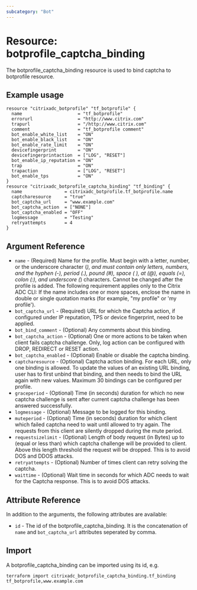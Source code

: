 ```yaml
---
subcategory: "Bot"
---
```


# Resource: botprofile_captcha_binding

The botprofile_captcha_binding resource is used to bind captcha to botprofile resource.


## Example usage

```hcl
resource "citrixadc_botprofile" "tf_botprofile" {
  name                     = "tf_botprofile"
  errorurl                 = "http://www.citrix.com"
  trapurl                  = "/http://www.citrix.com"
  comment                  = "tf_botprofile comment"
  bot_enable_white_list    = "ON"
  bot_enable_black_list    = "ON"
  bot_enable_rate_limit    = "ON"
  devicefingerprint        = "ON"
  devicefingerprintaction  = ["LOG", "RESET"]
  bot_enable_ip_reputation = "ON"
  trap                     = "ON"
  trapaction               = ["LOG", "RESET"]
  bot_enable_tps           = "ON"
}
resource "citrixadc_botprofile_captcha_binding" "tf_binding" {
  name                = citrixadc_botprofile.tf_botprofile.name
  captcharesource     = "true"
  bot_captcha_url     = "www.example.com"
  bot_captcha_action  = ["NONE"]
  bot_captcha_enabled = "OFF"
  logmessage          = "Testing"
  retryattempts       = 4
}
```


## Argument Reference

* `name` - (Required) Name for the profile. Must begin with a letter, number, or the underscore character (_), and must contain only letters, numbers, and the hyphen (-), period (.), pound (#), space ( ), at (@), equals (=), colon (:), and underscore (_) characters. Cannot be changed after the profile is added.  The following requirement applies only to the Citrix ADC CLI: If the name includes one or more spaces, enclose the name in double or single quotation marks (for example, "my profile" or 'my profile').
* `bot_captcha_url` - (Required) URL for which the Captcha action, if configured under IP reputation, TPS or device fingerprint, need to be applied.
* `bot_bind_comment` - (Optional) Any comments about this binding.
* `bot_captcha_action` - (Optional) One or more actions to be taken when client fails captcha challenge. Only, log action can be configured with DROP, REDIRECT or RESET action.
* `bot_captcha_enabled` - (Optional) Enable or disable the captcha binding.
* `captcharesource` - (Optional) Captcha action binding. For each URL, only one binding is allowed. To update the values of an existing URL binding, user has to first unbind that binding, and then needs to bind the URL again with new values. Maximum 30 bindings can be configured per profile.
* `graceperiod` - (Optional) Time (in seconds) duration for which no new captcha challenge is sent after current captcha challenge has been answered successfully.
* `logmessage` - (Optional) Message to be logged for this binding.
* `muteperiod` - (Optional) Time (in seconds) duration for which client which failed captcha need to wait until allowed to try again. The requests from this client are silently dropped during the mute period.
* `requestsizelimit` - (Optional) Length of body request (in Bytes) up to (equal or less than) which captcha challenge will be provided to client. Above this length threshold the request will be dropped. This is to avoid DOS and DDOS attacks.
* `retryattempts` - (Optional) Number of times client can retry solving the captcha.
* `waittime` - (Optional) Wait time in seconds for which ADC needs to wait for the Captcha response. This is to avoid DOS attacks.


## Attribute Reference

In addition to the arguments, the following attributes are available:

* `id` - The id of the botprofile_captcha_binding. It is the concatenation of `name` and `bot_captcha_url` attributes seperated by comma.


## Import

A botprofile_captcha_binding can be imported using its id, e.g.

```shell
terraform import citrixadc_botprofile_captcha_binding.tf_binding tf_botprofile,www.example.com
```
